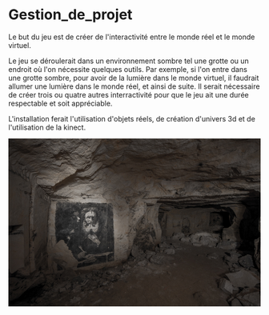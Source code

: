 # Gestion_de_projet


Le but du jeu est de créer de l'interactivité entre le monde réel et le monde virtuel.

Le jeu se déroulerait dans un environnement sombre tel une grotte ou un endroit où l'on nécessite quelques outils.
Par exemple, si l'on entre dans une grotte sombre, pour avoir de la lumière dans le monde virtuel, il faudrait allumer une lumière dans le monde réel, et ainsi de suite.
Il serait nécessaire de créer trois ou quatre autres interractivité pour que le jeu ait une durée respectable et soit appréciable.

L'installation ferait l'utilisation d'objets réels, de création d'univers 3d et de l'utilisation de la kinect.

<img src="grotte.jpg"
     alt="Markdown Monster icon"
     style="float: left; margin-right: 10px;" />
